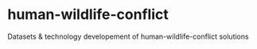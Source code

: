 # human-wildlife-conflict
Datasets &amp; technology developement of human-wildlife-conflict solutions
